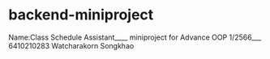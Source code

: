 # backend-miniproject
Name:Class Schedule Assistant____
miniproject for Advance OOP 1/2566___
6410210283 Watcharakorn Songkhao
